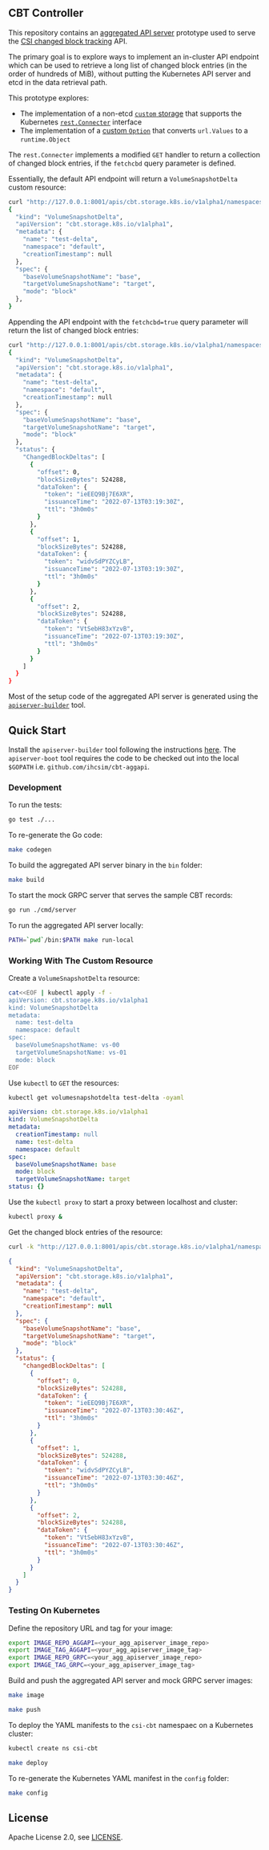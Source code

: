 ## CBT Controller

This repository contains an [aggregated API server] prototype used to serve the
[CSI changed block tracking] API.

The primary goal is to explore ways to implement an in-cluster API endpoint
which can be used to retrieve a long list of changed block entries (in the order
of hundreds of MiB), without putting the Kubernetes API server and etcd in the
data retrieval path.

This prototype explores:

* The implementation of a non-etcd [`custom` storage] that supports the
Kubernetes [`rest.Connecter`] interface
* The implementation of a [custom `Option`] that converts `url.Values` to a
`runtime.Object`

The `rest.Connecter` implements a modified `GET` handler to return a collection
of changed block entries, if the `fetchcbd` query parameter is defined.

Essentially, the default API endpoint will return a `VolumeSnapshotDelta` custom
resource:

```sh
curl "http://127.0.0.1:8001/apis/cbt.storage.k8s.io/v1alpha1/namespaces/default/volumesnapshotdelta/test-delta" | jq .
{
  "kind": "VolumeSnapshotDelta",
  "apiVersion": "cbt.storage.k8s.io/v1alpha1",
  "metadata": {
    "name": "test-delta",
    "namespace": "default",
    "creationTimestamp": null
  },
  "spec": {
    "baseVolumeSnapshotName": "base",
    "targetVolumeSnapshotName": "target",
    "mode": "block"
  },
}
```

Appending the API endpoint with the `fetchcbd=true` query parameter will return
the list of changed block entries:

```sh
curl "http://127.0.0.1:8001/apis/cbt.storage.k8s.io/v1alpha1/namespaces/default/volumesnapshotdelta/test-delta?fetchcbd-true&limit=256&offset=0" | jq .
{
  "kind": "VolumeSnapshotDelta",
  "apiVersion": "cbt.storage.k8s.io/v1alpha1",
  "metadata": {
    "name": "test-delta",
    "namespace": "default",
    "creationTimestamp": null
  },
  "spec": {
    "baseVolumeSnapshotName": "base",
    "targetVolumeSnapshotName": "target",
    "mode": "block"
  },
  "status": {
    "ChangedBlockDeltas": [
      {
        "offset": 0,
        "blockSizeBytes": 524288,
        "dataToken": {
          "token": "ieEEQ9Bj7E6XR",
          "issuanceTime": "2022-07-13T03:19:30Z",
          "ttl": "3h0m0s"
        }
      },
      {
        "offset": 1,
        "blockSizeBytes": 524288,
        "dataToken": {
          "token": "widvSdPYZCyLB",
          "issuanceTime": "2022-07-13T03:19:30Z",
          "ttl": "3h0m0s"
        }
      },
      {
        "offset": 2,
        "blockSizeBytes": 524288,
        "dataToken": {
          "token": "VtSebH83xYzvB",
          "issuanceTime": "2022-07-13T03:19:30Z",
          "ttl": "3h0m0s"
        }
      }
    ]
  }
}
```

Most of the setup code of the aggregated API server is generated using the
[`apiserver-builder`] tool.

## Quick Start

Install the `apiserver-builder` tool following the instructions
[here](https://github.com/kubernetes-sigs/apiserver-builder-alpha#installation).
The `apiserver-boot` tool requires the code to be checked out into the local
`$GOPATH` i.e. `github.com/ihcsim/cbt-aggapi`.

### Development

To run the tests:

```sh
go test ./...
```

To re-generate the Go code:

```sh
make codegen
```

To build the aggregated API server binary in the `bin` folder:

```sh
make build
```

To start the mock GRPC server that serves the sample CBT records:

```sh
go run ./cmd/server
```

To run the aggregated API server locally:

```sh
PATH=`pwd`/bin:$PATH make run-local
```

### Working With The Custom Resource

Create a `VolumeSnapshotDelta` resource:

```sh
cat<<EOF | kubectl apply -f -
apiVersion: cbt.storage.k8s.io/v1alpha1
kind: VolumeSnapshotDelta
metadata:
  name: test-delta
  namespace: default
spec:
  baseVolumeSnapshotName: vs-00
  targetVolumeSnapshotName: vs-01
  mode: block
EOF
```

Use `kubectl` to `GET` the resources:

```sh
kubectl get volumesnapshotdelta test-delta -oyaml
```

```yaml
apiVersion: cbt.storage.k8s.io/v1alpha1
kind: VolumeSnapshotDelta
metadata:
  creationTimestamp: null
  name: test-delta
  namespace: default
spec:
  baseVolumeSnapshotName: base
  mode: block
  targetVolumeSnapshotName: target
status: {}
```

Use the `kubectl proxy` to start a proxy between localhost and cluster:

```sh
kubectl proxy &
```

Get the changed block entries of the resource:

```sh
curl -k "http://127.0.0.1:8001/apis/cbt.storage.k8s.io/v1alpha1/namespaces/default/volumesnapshotdelta/test-delta?fetchcbd=true&limit=256&offset=0"
```

```json
{
  "kind": "VolumeSnapshotDelta",
  "apiVersion": "cbt.storage.k8s.io/v1alpha1",
  "metadata": {
    "name": "test-delta",
    "namespace": "default",
    "creationTimestamp": null
  },
  "spec": {
    "baseVolumeSnapshotName": "base",
    "targetVolumeSnapshotName": "target",
    "mode": "block"
  },
  "status": {
    "changedBlockDeltas": [
      {
        "offset": 0,
        "blockSizeBytes": 524288,
        "dataToken": {
          "token": "ieEEQ9Bj7E6XR",
          "issuanceTime": "2022-07-13T03:30:46Z",
          "ttl": "3h0m0s"
        }
      },
      {
        "offset": 1,
        "blockSizeBytes": 524288,
        "dataToken": {
          "token": "widvSdPYZCyLB",
          "issuanceTime": "2022-07-13T03:30:46Z",
          "ttl": "3h0m0s"
        }
      },
      {
        "offset": 2,
        "blockSizeBytes": 524288,
        "dataToken": {
          "token": "VtSebH83xYzvB",
          "issuanceTime": "2022-07-13T03:30:46Z",
          "ttl": "3h0m0s"
        }
      }
    ]
  }
}
```

### Testing On Kubernetes

Define the repository URL and tag for your image:

```sh
export IMAGE_REPO_AGGAPI=<your_agg_apiserver_image_repo>
export IMAGE_TAG_AGGAPI=<your_agg_apiserver_image_tag>
export IMAGE_REPO_GRPC=<your_agg_apiserver_image_repo>
export IMAGE_TAG_GRPC=<your_agg_apiserver_image_tag>
```

Build and push the aggregated API server and mock GRPC server images:

```sh
make image

make push
```

To deploy the YAML manifests to the `csi-cbt` namespaec on a Kubernetes cluster:

```sh
kubectl create ns csi-cbt

make deploy
```

To re-generate the Kubernetes YAML manifest in the `config` folder:

```sh
make config
```

## License

Apache License 2.0, see [LICENSE].

[aggregated API server ]:https://kubernetes.io/docs/concepts/extend-kubernetes/api-extension/apiserver-aggregation/
[CSI changed block tracking]: https://github.com/kubernetes/enhancements/pull/3367
[`rest.Connecter`]: https://pkg.go.dev/k8s.io/apiserver/pkg/registry/rest#Connecter
[`custom` storage]: pkg/storage/custom.go
[custom `Option`]: pkg/apis/cbt/v1alpha1/volumesnapshotdeltaoption_types.go
[`apiserver-builder`]: https://github.com/kubernetes-sigs/apiserver-builder-alpha
[LICENSE]: LICENSE
